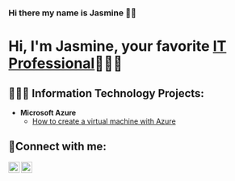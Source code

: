 ### Hi there my name is Jasmine 💖✨

<h1>Hi, I'm Jasmine, your favorite <a href="https://linkedin.com/in/Jazzsales">IT Professional</a>💁🏽‍♀️</h1> 

<h2>👩🏽‍💻 Information Technology Projects:</h2>


- <b>Microsoft Azure</b>
  - [How to create a virtual machine with Azure](https://github.com/Jazzsales/configure-ad)


<h2>🤳Connect with me:</h2>

[<img align="left" alt="Josh | LinkedIn" width="22px" src="https://cdn.jsdelivr.net/npm/simple-icons@v3/icons/linkedin.svg" />][linkedin]
[<img align="left" alt="Josh | Instagram" width="22px" src="https://cdn.jsdelivr.net/npm/simple-icons@v3/icons/instagram.svg" />][instagram]


[instagram]: https://www.instagram.com/Jasmines_573
[linkedin]: https://www.linkedin.com/in/jazzsales

